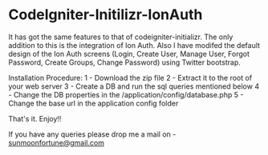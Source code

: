 CodeIgniter-Initilizr-IonAuth
=============================

It has got the same features to that of codeigniter-initializr. The only addition to this is the integration of Ion Auth.
Also I have modifed the default design of the Ion Auth screens (Login, Create User, Manage User, Forgot Password,
Create Groups, Change Password) using Twitter bootstrap.

Installation Procedure:
1 - Download the zip file
2 - Extract it to the root of your web server
3 - Create a DB and run the sql queries mentioned below
4 - Change the DB properties in the /application/config/database.php
5 - Change the base url in the application config folder

That's it. Enjoy!!

If you have any queries please drop me a mail on - sunmoonfortune@gmail.com
